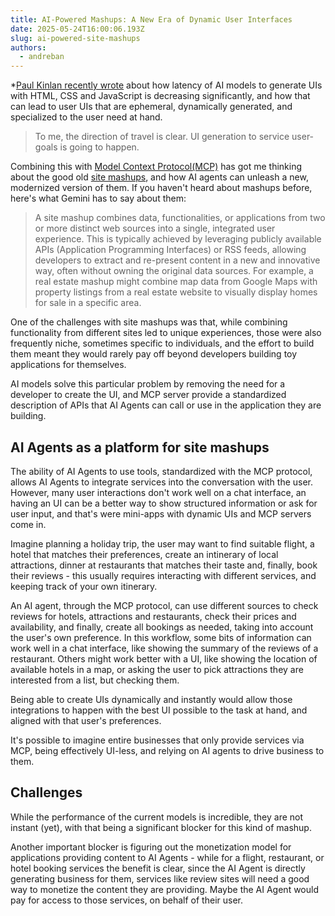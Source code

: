 ```yaml
---
title: AI-Powered Mashups: A New Era of Dynamic User Interfaces
date: 2025-05-24T16:00:06.193Z
slug: ai-powered-site-mashups
authors:
  - andreban
---
```


*[Paul Kinlan recently wrote][1] about how latency of AI models to generate UIs with HTML, CSS and JavaScript is decreasing significantly, and how that can lead to user UIs that are ephemeral, dynamically generated, and specialized to the user need at hand.

> To me, the direction of travel is clear. UI generation to service user-goals is going to happen.

Combining this with [Model Context Protocol(MCP)][3] has got me thinking about the good old [site mashups][4], and how AI agents can unleash a new, modernized version of them. If you haven't heard about mashups before, here's what Gemini has to say about them: 

> A site mashup combines data, functionalities, or applications from two or more distinct web sources into a single, integrated user experience. This is typically achieved by leveraging publicly available APIs (Application Programming Interfaces) or RSS feeds, allowing developers to extract and re-present content in a new and innovative way, often without owning the original data sources. For example, a real estate mashup might combine map data from Google Maps with property listings from a real estate website to visually display homes for sale in a specific area.

One of the challenges with site mashups was that, while combining functionality from different sites led to unique experiences, those were also frequently niche, sometimes specific to individuals, and the effort to build them meant they would rarely pay off beyond developers building toy applications for themselves.

AI models solve this particular problem by removing the need for a developer to create the UI, and MCP server provide a standardized description of APIs that AI Agents can call or use in the application they are building. 

## AI Agents as a platform for site mashups
The ability of AI Agents to use tools, standardized with the MCP protocol, allows AI Agents to integrate services into the conversation with the user. However, many user interactions don't work well on a chat interface, an having an UI can be a better way to show structured information or ask for user input, and that's were mini-apps with dynamic UIs and MCP servers come in.

Imagine planning a holiday trip, the user may want to find suitable flight, a hotel that matches their preferences, create an intinerary of local attractions, dinner at restaurants that matches their taste and, finally, book their reviews - this usually requires interacting with different services, and keeping track of your own itinerary.

An AI agent, through the MCP protocol, can use different sources to check reviews for hotels, attractions and restaurants, check their prices and availability, and finally, create all bookings as needed, taking into account the user's own preference. In this workflow, some bits of information can work well in a chat interface, like showing the summary of the reviews of a restaurant. Others might work better with a UI, like showing the location of available hotels in a map, or asking the user to pick attractions they are interested from a list, but checking them.

Being able to create UIs dynamically and instantly would allow those integrations to happen with the best UI possible to the task at hand, and aligned with that user's preferences.

It's possible to imagine entire businesses that only provide services via MCP, being effectively UI-less, and relying on AI agents to drive business to them.

## Challenges
While the performance of the current models is incredible, they are not instant (yet), with that being a significant blocker for this kind of mashup. 

Another important blocker is figuring out the monetization model for applications providing content to AI Agents - while for a flight, restaurant, or hotel booking services the benefit is clear, since the AI Agent is directly generating business for them, services like review sites will need a good way to monetize the content they are providing. Maybe the AI Agent would pay for access to those services, on behalf of their user.


[1]: https://aifoc.us/posts/latency/
[3]: https://en.wikipedia.org/wiki/Model_Context_Protocol
[4]: https://en.wikipedia.org/wiki/Mashup_(web_application_hybrid)